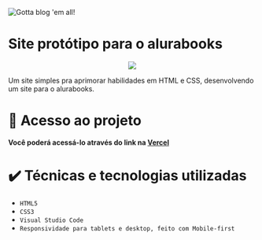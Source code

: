 
![Gotta blog 'em all!](https://github.com/venanci0o/alurabooks/assets/91642565/5d1c6fde-3033-4c3a-9b9a-0f83a925ce6e)

# Site protótipo para o alurabooks

<p align="center">
<img loading="lazy" src="http://img.shields.io/static/v1?label=STATUS&message=%20FINALIZADO&color=purple&style=for-the-badge"/>
</p>

Um site simples pra aprimorar habilidades em HTML e CSS, desenvolvendo um site para o alurabooks.


# 📁 Acesso ao projeto

**Você poderá acessá-lo através do link na [Vercel](https://alurabooks-venanci0o.vercel.app)**

# ✔️ Técnicas e tecnologias utilizadas

- ``HTML5``
- ``CSS3``
- ``Visual Studio Code``
- ``Responsividade para tablets e desktop, feito com Mobile-first ``
